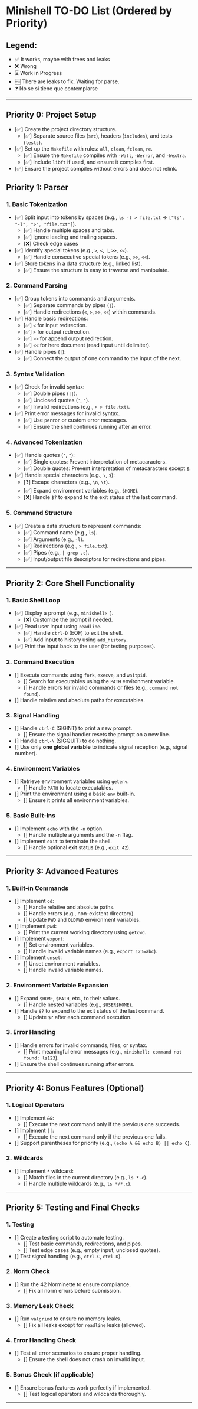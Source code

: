 # Minishell TO-DO List (Ordered by Priority)

## Legend:
- ✅ It works, maybe with frees and leaks
- ❌ Wrong
- ⌛ Work in Progress
- 🆓 There are leaks to fix. Waiting for parse.
- ❓ No se si tiene que contemplarse

---
## **Priority 0: Project Setup**
- [✅] Create the project directory structure.
  - [✅] Separate source files (`src`), headers (`includes`), and tests (`tests`).
- [✅] Set up the `Makefile` with rules: `all`, `clean`, `fclean`, `re`.
  - [✅] Ensure the `Makefile` compiles with `-Wall`, `-Werror`, and `-Wextra`.
  - [✅] Include `libft` if used, and ensure it compiles first.
- [✅] Ensure the project compiles without errors and does not relink.

## **Priority 1: Parser**

### **1. Basic Tokenization**
- [✅] Split input into tokens by spaces (e.g., `ls -l > file.txt` → `["ls", "-l", ">", "file.txt"]`).
  - [✅] Handle multiple spaces and tabs.
  - [✅] Ignore leading and trailing spaces.
  - [❌] Check edge cases
- [✅] Identify special tokens (e.g., `>`, `<`, `|`, `>>`, `<<`).
  - [✅] Handle consecutive special tokens (e.g., `>>`, `<<`).
- [✅] Store tokens in a data structure (e.g., linked list).
  - [✅] Ensure the structure is easy to traverse and manipulate.

### **2. Command Parsing**
- [✅] Group tokens into commands and arguments.
  - [✅] Separate commands by pipes (`|`).
  - [✅] Handle redirections (`<`, `>`, `>>`, `<<`) within commands.
- [✅] Handle basic redirections:
  - [✅] `<` for input redirection.
  - [✅] `>` for output redirection.
  - [✅] `>>` for append output redirection.
  - [✅] `<<` for here document (read input until delimiter).
- [✅] Handle pipes (`|`):
  - [✅] Connect the output of one command to the input of the next.

### **3. Syntax Validation**
- [✅] Check for invalid syntax:
  - [✅] Double pipes (`||`).
  - [✅] Unclosed quotes (`'`, `"`).
  - [✅] Invalid redirections (e.g., `> > file.txt`).
- [✅] Print error messages for invalid syntax.
  - [✅] Use `perror` or custom error messages.
  - [✅] Ensure the shell continues running after an error.

### **4. Advanced Tokenization**
- [✅] Handle quotes (`'`, `"`):
  - [✅] Single quotes: Prevent interpretation of metacaracters.
  - [✅] Double quotes: Prevent interpretation of metacaracters except `$`.
- [✅] Handle special characters (e.g., `\`, `$`):
  - [❓] Escape characters (e.g., `\n`, `\t`).
  - [✅] Expand environment variables (e.g., `$HOME`).
  - [❌] Handle `$?` to expand to the exit status of the last command.

### **5. Command Structure**
- [✅] Create a data structure to represent commands:
  - [✅] Command name (e.g., `ls`).
  - [✅] Arguments (e.g., `-l`).
  - [✅] Redirections (e.g., `> file.txt`).
  - [✅] Pipes (e.g., `| grep .c`).
  - [✅] Input/output file descriptors for redirections and pipes.

---

## **Priority 2: Core Shell Functionality**

### **1. Basic Shell Loop**
- [✅] Display a prompt (e.g., `minishell> `).
  - [❌] Customize the prompt if needed.
- [✅] Read user input using `readline`.
  - [✅] Handle `ctrl-D` (EOF) to exit the shell.
  - [✅] Add input to history using `add_history`.
- [✅] Print the input back to the user (for testing purposes).

### **2. Command Execution**
- [] Execute commands using `fork`, `execve`, and `waitpid`.
  - [] Search for executables using the `PATH` environment variable.
  - [] Handle errors for invalid commands or files (e.g., `command not found`).
- [] Handle relative and absolute paths for executables.

### **3. Signal Handling**
- [] Handle `ctrl-C` (SIGINT) to print a new prompt.
  - [] Ensure the signal handler resets the prompt on a new line.
- [] Handle `ctrl-\` (SIGQUIT) to do nothing.
- [] Use only **one global variable** to indicate signal reception (e.g., signal number).

### **4. Environment Variables**
- [] Retrieve environment variables using `getenv`.
  - [] Handle `PATH` to locate executables.
- [] Print the environment using a basic `env` built-in.
  - [] Ensure it prints all environment variables.

### **5. Basic Built-ins**
- [] Implement `echo` with the `-n` option.
  - [] Handle multiple arguments and the `-n` flag.
- [] Implement `exit` to terminate the shell.
  - [] Handle optional exit status (e.g., `exit 42`).

---

## **Priority 3: Advanced Features**

### **1. Built-in Commands**
- [] Implement `cd`:
  - [] Handle relative and absolute paths.
  - [] Handle errors (e.g., non-existent directory).
  - [] Update `PWD` and `OLDPWD` environment variables.
- [] Implement `pwd`:
  - [] Print the current working directory using `getcwd`.
- [] Implement `export`:
  - [] Set environment variables.
  - [] Handle invalid variable names (e.g., `export 123=abc`).
- [] Implement `unset`:
  - [] Unset environment variables.
  - [] Handle invalid variable names.

### **2. Environment Variable Expansion**
- [] Expand `$HOME`, `$PATH`, etc., to their values.
  - [] Handle nested variables (e.g., `$USER$HOME`).
- [] Handle `$?` to expand to the exit status of the last command.
  - [] Update `$?` after each command execution.

### **3. Error Handling**
- [] Handle errors for invalid commands, files, or syntax.
  - [] Print meaningful error messages (e.g., `minishell: command not found: ls123`).
- [] Ensure the shell continues running after errors.

---

## **Priority 4: Bonus Features (Optional)**

### **1. Logical Operators**
- [] Implement `&&`:
  - [] Execute the next command only if the previous one succeeds.
- [] Implement `||`:
  - [] Execute the next command only if the previous one fails.
- [] Support parentheses for priority (e.g., `(echo A && echo B) || echo C`).

### **2. Wildcards**
- [] Implement `*` wildcard:
  - [] Match files in the current directory (e.g., `ls *.c`).
  - [] Handle multiple wildcards (e.g., `ls */*.c`).

---

## **Priority 5: Testing and Final Checks**

### **1. Testing**
- [] Create a testing script to automate testing.
  - [] Test basic commands, redirections, and pipes.
  - [] Test edge cases (e.g., empty input, unclosed quotes).
- [] Test signal handling (e.g., `ctrl-C`, `ctrl-D`).

### **2. Norm Check**
- [] Run the 42 Norminette to ensure compliance.
  - [] Fix all norm errors before submission.

### **3. Memory Leak Check**
- [] Run `valgrind` to ensure no memory leaks.
  - [] Fix all leaks except for `readline` leaks (allowed).

### **4. Error Handling Check**
- [] Test all error scenarios to ensure proper handling.
  - [] Ensure the shell does not crash on invalid input.

### **5. Bonus Check (if applicable)**
- [] Ensure bonus features work perfectly if implemented.
  - [] Test logical operators and wildcards thoroughly.

---